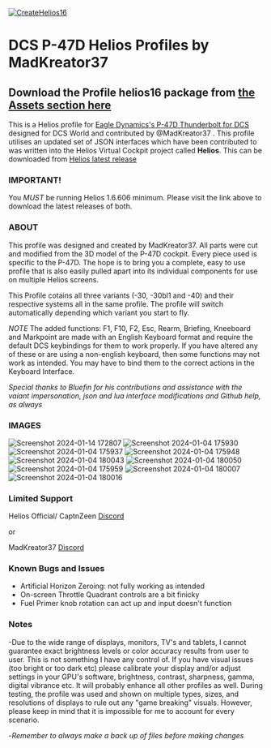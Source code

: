 [![CreateHelios16](https://github.com/HeliosProfiles/MadKreator37-P-47D-Profile/actions/workflows/BuildProfilePackage.yml/badge.svg)](https://github.com/HeliosProfiles/MadKreator37-P-47D-Profile/actions/workflows/BuildProfilePackage.yml)
# DCS P-47D Helios Profiles by MadKreator37 
## Download the Profile helios16 package from [the __Assets__ section here](https://github.com/HeliosProfiles/DCS-P-47D-Thunderbolt-Profile-by-MadKreator37/releases/latest)
This is a Helios profile for [Eagle Dynamics's P-47D Thunderbolt for DCS](https://www.digitalcombatsimulator.com/en/products/planes/thunderbolt/) designed for DCS World and contributed by @MadKreator37 . 
This profile utilises an updated set of JSON interfaces which have been contributed to was written into the Helios Virtual Cockpit project called **Helios**.  This can be downloaded from [Helios latest release](https://github.com/HeliosVirtualCockpit/Helios/releases/latest)

### IMPORTANT!
You *MUST* be running Helios 1.6.606 minimum. Please visit the link above to download the latest releases of both.

### ABOUT
This profile was designed and created by MadKreator37. All parts were cut and modified from the 3D model of the P-47D cockpit. Every piece used is specific to the P-47D.  The hope is to bring you a complete, easy to use profile that is also easily pulled apart into its individual components for use on multiple Helios screens. 

This Profile cotains all three variants (-30, -30bl1 and -40) and their respective systems all in the same profile. The profile will switch automatically depending which variant you start to fly. 

*NOTE* The added functions: F1, F10, F2, Esc, Rearm, Briefing, Kneeboard and Markpoint are made with an English Keyboard format and require the default DCS keybindings for them to work properly. If you have altered any of these or are using a non-english keyboard, then some functions may not work as intended. You may have to bind them to the correct actions in the Keyboard Interface.

*Special thanks to Bluefin for his contributions and assistance with the vaiant impersonation, json and lua interface modifications and Github help, as always*

### IMAGES

![Screenshot 2024-01-14 172807](https://github.com/HeliosProfiles/DCS-P-47D-Thunderbolt-Profile-by-MadKreator37/assets/110797278/99a7e1f3-79d3-4cfa-b3c1-fa23a0b45dc9)
![Screenshot 2024-01-04 175930](https://github.com/HeliosProfiles/DCS-P-47D-Thunderbolt-Profile-by-MadKreator37/assets/110797278/7d706ed8-4e16-4dd9-864a-54378fe45eff)
![Screenshot 2024-01-04 175937](https://github.com/HeliosProfiles/DCS-P-47D-Thunderbolt-Profile-by-MadKreator37/assets/110797278/bbb400e3-75ce-4471-8c10-89bde1cb3e62)
![Screenshot 2024-01-04 175948](https://github.com/HeliosProfiles/DCS-P-47D-Thunderbolt-Profile-by-MadKreator37/assets/110797278/9a21b801-2fb1-4824-9fd1-8c607ef31a65)
![Screenshot 2024-01-04 180043](https://github.com/HeliosProfiles/DCS-P-47D-Thunderbolt-Profile-by-MadKreator37/assets/110797278/ff763b3a-67e6-4931-a94e-e2ea5f35aa38)
![Screenshot 2024-01-04 180050](https://github.com/HeliosProfiles/DCS-P-47D-Thunderbolt-Profile-by-MadKreator37/assets/110797278/f4ee46c8-dc4b-499d-8bb8-ab3c82dcce24)
![Screenshot 2024-01-04 175959](https://github.com/HeliosProfiles/DCS-P-47D-Thunderbolt-Profile-by-MadKreator37/assets/110797278/67bd657b-d6d1-48e4-bdbb-05edbbea61bf)
![Screenshot 2024-01-04 180007](https://github.com/HeliosProfiles/DCS-P-47D-Thunderbolt-Profile-by-MadKreator37/assets/110797278/1f1f1088-e7a2-4ee4-a201-dec8092b2a4b)
![Screenshot 2024-01-04 180016](https://github.com/HeliosProfiles/DCS-P-47D-Thunderbolt-Profile-by-MadKreator37/assets/110797278/ba0dd0c5-30c4-4cb2-a734-39e6a227ecca)



### Limited Support

Helios Official/ CaptnZeen [Discord](https://discord.gg/sJZDzmEW)

or

MadKreator37  [Discord](https://discord.gg/nzyfQr3K)

### Known Bugs and Issues
- Artificial Horizon Zeroing: not fully working as intended
- On-screen Throttle Quadrant controls are a bit finicky
- Fuel Primer knob rotation can act up and input doesn't function


### Notes

-Due to the wide range of displays, monitors, TV's and tablets,  I cannot guarantee exact brightness levels or color accuracy results from user to user. This is not something I have any control of. If you have visual issues (too bright or too dark etc)  please calibrate your display and/or adjust settings in your GPU's software, brightness, contrast, sharpness, gamma, digital vibrance etc. It will probably enhance all other profiles as well. During testing, the profile was used and shown on multiple types, sizes, and resolutions of displays to rule out any "game breaking" visuals. However, please keep in mind that it is impossible for me to account for every scenario.

-*Remember to always make a back up of files before making changes*

